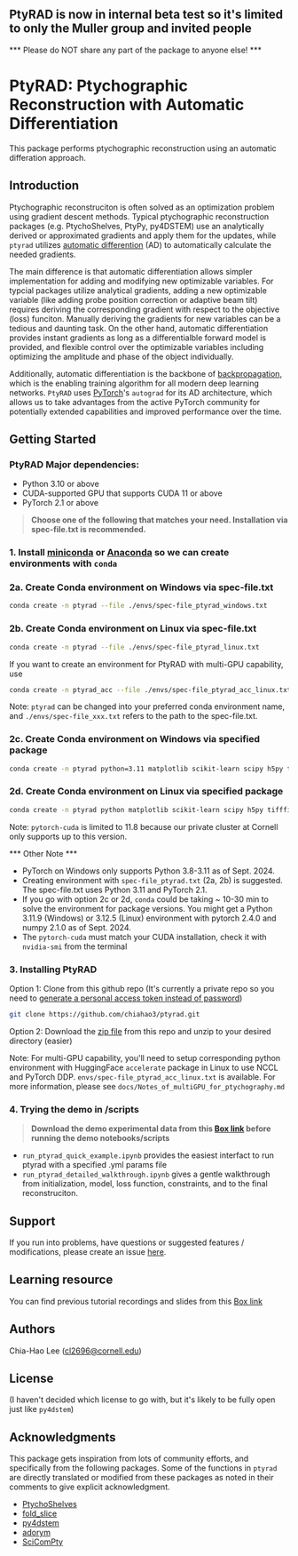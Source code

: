 ## PtyRAD is now in internal beta test so it's limited to only the Muller group and invited people
*** Please do NOT share any part of the package to anyone else! ***

# PtyRAD: Ptychographic Reconstruction with Automatic Differentiation

This package performs ptychographic reconstruction using an automatic differation approach.

## Introduction

Ptychographic reconstruciton is often solved as an optimization problem using gradient descent methods. Typical ptychographic reconstruction packages (e.g. PtychoShelves, PtyPy, py4DSTEM) use an analytically derived or approximated gradients and apply them for the updates, while `ptyrad` utilizes [automatic differention](https://en.wikipedia.org/wiki/Automatic_differentiation) (AD) to automatically calculate the needed gradients. 

The main difference is that automatic differentiation allows simpler implementation for adding and modifying new optimizable variables. For typcial packages utilize analytical gradients, adding a new optimizable variable (like adding probe position correction or adaptive beam tilt) requires deriving the corresponding gradient with respect to the objective (loss) funciton. Manually deriving the gradients for new variables can be a tedious and daunting task. On the other hand, automatic differentiation provides instant gradients as long as a differentialble forward model is provided, and flexible control over the optimizable variables including optimizing the amplitude and phase of the object individually.

Additionally, automatic differentiation is the backbone of [backpropagation](https://en.wikipedia.org/wiki/Backpropagation), which is the enabling training algorithm for all modern deep learning networks. `PtyRAD` uses [PyTorch](https://pytorch.org/)'s `autograd` for its AD architecture, which allows us to take advantages from the active PyTorch community for potentially extended capabilities and improved performance over the time. 

## Getting Started

### PtyRAD Major dependencies:

* Python 3.10 or above
* CUDA-supported GPU that supports CUDA 11 or above
* PyTorch 2.1 or above

> **Choose one of the following that matches your need. Installation via spec-file.txt is recommended.**

### 1. Install [miniconda](https://docs.anaconda.com/miniconda/) or [Anaconda](https://docs.anaconda.com/anaconda/install/) so we can create environments with `conda`

### 2a. Create Conda environment on Windows via spec-file.txt 
```bash
conda create -n ptyrad --file ./envs/spec-file_ptyrad_windows.txt
```

### 2b. Create Conda environment on Linux via spec-file.txt
```bash
conda create -n ptyrad --file ./envs/spec-file_ptyrad_linux.txt
```

If you want to create an environment for PtyRAD with multi-GPU capability, use
```bash
conda create -n ptyrad_acc --file ./envs/spec-file_ptyrad_acc_linux.txt
```

Note: `ptyrad` can be changed into your preferred conda environment name, and `./envs/spec-file_xxx.txt` refers to the path to the spec-file.txt.

### 2c. Create Conda environment on Windows via specified package
```bash
conda create -n ptyrad python=3.11 matplotlib scikit-learn scipy h5py tifffile pytorch torchvision optuna=3.6.1 pytorch-cuda=12.1 -c pytorch -c nvidia -c conda-forge
```

### 2d. Create Conda environment on Linux via specified package
```bash
conda create -n ptyrad python matplotlib scikit-learn scipy h5py tifffile pytorch torchvision optuna=3.6.1 pytorch-cuda=11.8 -c pytorch -c nvidia -c conda-forge
```
Note: `pytorch-cuda` is limited to 11.8 because our private cluster at Cornell only supports up to this version.

*** Other Note ***
- PyTorch on Windows only supports Python 3.8-3.11 as of Sept. 2024.
- Creating environment with `spec-file_ptyrad.txt` (2a, 2b) is suggested. The spec-file.txt uses Python 3.11 and PyTorch 2.1.
- If you go with option 2c or 2d, `conda` could be taking ~ 10-30 min to solve the environment for package versions. You might get a Python 3.11.9 (Windows) or 3.12.5 (Linux) environment with pytorch 2.4.0 and numpy 2.1.0 as of Sept. 2024.
-  The `pytorch-cuda` must match your CUDA installation, check it with `nvidia-smi` from the terminal


### 3. Installing PtyRAD

Option 1: Clone from this github repo (It's currently a private repo so you need to [generate a personal access token instead of password](https://docs.github.com/en/authentication/keeping-your-account-and-data-secure/managing-your-personal-access-tokens))

```bash
git clone https://github.com/chiahao3/ptyrad.git
```

Option 2: Download the [zip file](https://github.com/chiahao3/ptyrad/archive/refs/heads/main.zip) from this repo and unzip to your desired directory (easier)

Note: For multi-GPU capability, you'll need to setup corresponding python environment with HuggingFace `accelerate` package in Linux to use NCCL and PyTorch DDP. `envs/spec-file_ptyrad_acc_linux.txt` is available. For more information, please see `docs/Notes_of_multiGPU_for_ptychography.md`

### 4. Trying the demo in /scripts

> **Download the demo experimental data from this [Box link](https://cornell.box.com/s/n5balzf88jixescp9l15ojx7di4xn1uo) before running the demo notebooks/scripts**

- `run_ptyrad_quick_example.ipynb` provides the easiest interfact to run ptyrad with a specified .yml params file
- `run_ptyrad_detailed_walkthrough.ipynb` gives a gentle walkthrough from initialization, model, loss function, constraints, and to the final reconstruciton.

## Support
If you run into problems, have questions or suggested features / modifications, please create an issue [here](https://github.com/chiahao3/ptyrad/issues/new/choose).

## Learning resource
You can find previous tutorial recordings and slides from this [Box link](https://cornell.box.com/s/n5balzf88jixescp9l15ojx7di4xn1uo)

## Authors

Chia-Hao Lee (cl2696@cornell.edu)

## License
(I haven't decided which license to go with, but it's likely to be fully open just like `py4dstem`)


## Acknowledgments
This package gets inspiration from lots of community efforts, and specifically from the following packages. Some of the functions in `ptyrad` are directly translated or modified from these packages as noted in their comments to give explicit acknowledgment.
* [PtychoShelves](https://journals.iucr.org/j/issues/2020/02/00/zy5001/index.html)
* [fold_slice](https://github.com/yijiang1/fold_slice)
* [py4dstem](https://github.com/py4dstem/py4DSTEM)
* [adorym](https://github.com/mdw771/adorym)
* [SciComPty](https://www.mdpi.com/2410-3896/6/4/36)